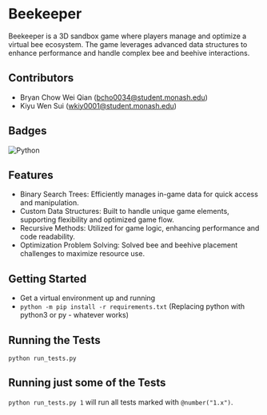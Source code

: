 # Beekeeper

Beekeeper is a 3D sandbox game where players manage and optimize a virtual bee ecosystem. The game leverages advanced data structures to enhance performance and handle complex bee and beehive interactions.

## Contributors

- Bryan Chow Wei Qian (bcho0034@student.monash.edu)
- Kiyu Wen Sui (wkiy0001@student.monash.edu)

  
## Badges

![Python](https://img.shields.io/badge/python-3670A0?style=for-the-badge&logo=python&logoColor=ffdd54)


## Features

* Binary Search Trees: Efficiently manages in-game data for quick access and manipulation.
* Custom Data Structures: Built to handle unique game elements, supporting flexibility and optimized game flow.
* Recursive Methods: Utilized for game logic, enhancing performance and code readability.
* Optimization Problem Solving: Solved bee and beehive placement challenges to maximize resource use.


## Getting Started

* Get a virtual environment up and running
* `python -m pip install -r requirements.txt` (Replacing python with python3 or py - whatever works)

## Running the Tests

`python run_tests.py`

## Running just some of the Tests

`python run_tests.py 1` will run all tests marked with `@number("1.x")`.
